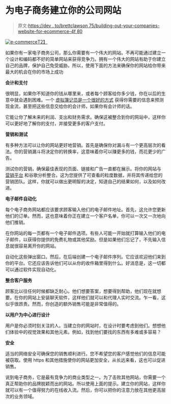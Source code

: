 # 为电子商务建立你的公司网站

> 原文:[https://dev . to/brettclawson 75/building-out-your-companies-website-for-ecommerce-4f 80](https://dev.to/brettclawson75/building-out-your-companies-website-for-ecommerce-4f80)

[![e-commerce](../Images/e2b8233b51eb01141f5d6be306a5f2e1.png)T2】](https://res.cloudinary.com/practicaldev/image/fetch/s--Q9rSy97M--/c_limit%2Cf_auto%2Cfl_progressive%2Cq_auto%2Cw_880/https://images.unsplash.com/photo-1518425797340-4e87e7c19f31%3Fixlib%3Drb-0.3.5%26ixid%3DeyJhcHBfaWQiOjEyMDd9%26s%3D22705436bdac1cd127f4ccb5952d290c%26auto%3Dformat%26fit%3Dcrop%26w%3D1651%26q%3D80)

如果你有一家电子商务公司，那么你需要有一个伟大的网站。不再可能通过建立一个设计和编码都不好的简单网站来获得竞争力。拥有一个伟大的网站有助于你建立自己的品牌，保护自己免受威胁。所以，使用下面的方法来确保你的网站给你带来最大的机会在你的市场上成功[](https://www.headdownheartup.com/blog/how-to-be-successful)

**会计和支付**

很明显，如果你不知道你的钱从哪里来，或者每个顾客给你多少钱，你在以后的生意中就会遇到困难。一个 [虚拟簿记员是一个很好的方式](http://mazumausa.com/virtual-bookkeeping/) 获得你需要的信息来预测现金流，甚至把这些信息交给你的会计师，如果你有会计师的话。

它能让你了解未来的利润、支出和财务需求。确保这被整合到你的网站中，这样你可以更好地了解你的支付，并接受更多的客户支付。

**营销和测试**

有多种方法可以让你的网站更好地营销。首先是确保你对漏斗有一个更高层次的看法。你的营销漏斗将决定你的转换率，这意味着你可以赚更多的钱，而花更少的广告。

测试你的营销，确保最佳表现的页面、链接和广告一直都在展示。将你的网站与 [营销平台](https://www.entrepreneur.com/article/236643) 和谷歌分析整合。这为您提供了可查看的粒度数据，并将其传递给您的营销团队。这样，你就可以做出更明智的决定，知道自己的结果如何，以及如何改进。

**电子邮件自动化**

每个电子商务网站都应该要求顾客输入他们的电子邮件地址。首先，这允许您更新他们的订单。然而，这也意味着你正在建立一个客户名单，你可以一次又一次地向他们推销。

在你网站的每一页都有一个电子邮件选项。有些人可能一开始就打算输入他们的电子邮件，以获得你提供的免费礼物或其他奖励。但是如果他们忘记了，不先输入信息就很容易离开你的网站。

自动化这些弹出窗口。然后，在后端创建一个电子邮件序列。它应该欢迎他们来到你的平台。它还应该告诉他们可以从你的收件箱里得到什么。好消息是，这一切都可以通过软件实现自动化。

**整合客户服务**

顾客比以往任何时候都缺乏耐心。他们想要答案，想要得到帮助，他们现在就想要。在你的网站上安装聊天软件，这样他们就可以和代理人实时交流。乍一看，这似乎很昂贵。然而，你创造的额外销售可能是非常值得的。

**以用户为中心进行设计**

用户是你必须时刻关注的人。当建立你的网站时，在设计时要考虑到他们。想想他们体验中的视觉效果和其他元素。例如，找到他们要找的东西有多难或多容易？

**安全**

适当的网络安全可确保您的销售顺利进行。您不希望您的客户感觉他们的信息可能被窃取。使用 https 和其他措施使你的网站更加安全，从长远来看，这也可以促进销售。

说到电子商务，它是最有竞争力的[](https://yourbusiness.azcentral.com/four-major-types-competitive-strategies-6166.html)商业类型之一。为了击败其他网站，你需要一个真正帮助你的品牌脱颖而出的网站。所以使用上面的提示。建立你的网站，这样你就可以有一个值得努力的在线收入流。然后，你可以把你的注意力放在其他更高层次的业务领域。